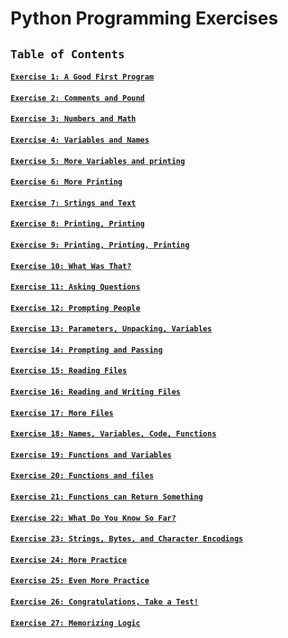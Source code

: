 # Python Programming Exercises


## `Table of Contents`

#### [`Exercise 1: A Good First Program`](https://github.com/jinkyukim-me/Learn-Python-Programming/blob/master/exercises/ex1.py)
#### [`Exercise 2: Comments and Pound`](https://github.com/jinkyukim-me/Learn-Python-Programming/blob/master/exercises/ex2.py)
#### [`Exercise 3: Numbers and Math`](https://github.com/jinkyukim-me/Learn-Python-Programming/blob/master/exercises/ex3.py)
#### [`Exercise 4: Variables and Names`](https://github.com/jinkyukim-me/Learn-Python-Programming/blob/master/exercises/ex4.py)
#### [`Exercise 5: More Variables and printing`](https://github.com/jinkyukim-me/Learn-Python-Programming/blob/master/exercises/ex5.py)
#### [`Exercise 6: More Printing`](https://github.com/jinkyukim-me/Learn-Python-Programming/blob/master/exercises/ex6.py)
#### [`Exercise 7: Srtings and Text`](https://github.com/jinkyukim-me/Learn-Python-Programming/blob/master/exercises/ex7.py)
#### [`Exercise 8: Printing, Printing`](https://github.com/jinkyukim-me/Learn-Python-Programming/blob/master/exercises/ex8.py)
#### [`Exercise 9: Printing, Printing, Printing`](https://github.com/jinkyukim-me/Learn-Python-Programming/blob/master/exercises/ex9.py)
#### [`Exercise 10: What Was That?`](https://github.com/jinkyukim-me/Learn-Python-Programming/blob/master/exercises/ex10.py)
#### [`Exercise 11: Asking Questions`](https://github.com/jinkyukim-me/Learn-Python-Programming/blob/master/exercises/ex11.py)
#### [`Exercise 12: Prompting People`](https://github.com/jinkyukim-me/Learn-Python-Programming/blob/master/exercises/ex12.py)
#### [`Exercise 13: Parameters, Unpacking, Variables`](https://github.com/jinkyukim-me/Learn-Python-Programming/blob/master/exercises/ex13.py)
#### [`Exercise 14: Prompting and Passing`](https://github.com/jinkyukim-me/Learn-Python-Programming/blob/master/exercises/ex14.py)
#### [`Exercise 15: Reading Files`](https://github.com/jinkyukim-me/Learn-Python-Programming/blob/master/exercises/ex15.py)
#### [`Exercise 16: Reading and Writing Files`](https://github.com/jinkyukim-me/Learn-Python-Programming/blob/master/exercises/ex16.py)
#### [`Exercise 17: More Files`](https://github.com/jinkyukim-me/Learn-Python-Programming/blob/master/exercises/ex17.py)
#### [`Exercise 18: Names, Variables, Code, Functions`](https://github.com/jinkyukim-me/Learn-Python-Programming/blob/master/exercises/ex18.py)
#### [`Exercise 19: Functions and Variables`](https://github.com/jinkyukim-me/Learn-Python-Programming/blob/master/exercises/ex19.py)
#### [`Exercise 20: Functions and files`](https://github.com/jinkyukim-me/Learn-Python-Programming/blob/master/exercises/ex20.py)
#### [`Exercise 21: Functions can Return Something`](https://github.com/jinkyukim-me/Learn-Python-Programming/blob/master/exercises/ex21.py)
#### [`Exercise 22: What Do You Know So Far?`](https://github.com/jinkyukim-me/Learn-Python-Programming/blob/master/exercises/ex22.py)
#### [`Exercise 23: Strings, Bytes, and Character Encodings`](https://github.com/jinkyukim-me/Learn-Python-Programming/blob/master/exercises/ex23.py)
#### [`Exercise 24: More Practice`](https://github.com/jinkyukim-me/Learn-Python-Programming/blob/master/exercises/ex24.py)
#### [`Exercise 25: Even More Practice`](https://github.com/jinkyukim-me/Learn-Python-Programming/blob/master/exercises/ex25.py)
#### [`Exercise 26: Congratulations, Take a Test!`](https://github.com/jinkyukim-me/Learn-Python-Programming/blob/master/exercises/ex26.py)
#### [`Exercise 27: Memorizing Logic`](https://github.com/jinkyukim-me/Learn-Python-Programming/blob/master/exercises/ex27.py)
